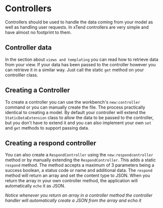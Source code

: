 # Controllers
Controllers should be used to handle the data coming from your model as well as handling user requests. In xTend controllers are very simple and have almost no footprint to them.

## Controller data
In the section about `views and templating` you can read how to retrieve data from your view. If your data has been passed to the controller however you can retrieve it in a similar way. Just call the static `get` method on your controlller class.

## Creating a Controller
To create a controller you can use the workbench's `new:controller` command or you can manually create the file. The process practically identical to creating a model. By default your controller will extend the `StaticDataExtension` class to allow the data to be passed to the controller, but you don't have to extend it and you can also implement your own `set` and `get` methods to support passing data.

## Creating a respond controller
You can also create a `RespondController` using the `new:respondcontroller` method or by manually extending the `RespondController`. This adds a static `respond` method. The method accepts a maximum of 3 parameters being a success boolean, a status code or name and additional data. The `respond` method will return an array and set the content type to JSON. When you return the array in your own controller method, the application will automatically `echo` it as JSON.

*Notice whenever you return an array in a controller method the controller handler will automatically create a JSON from the array and echo it*